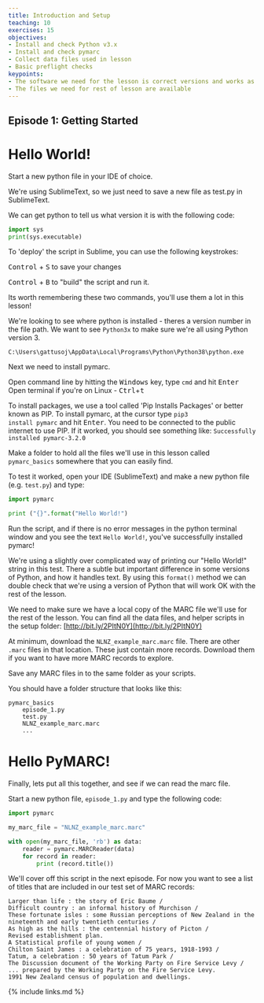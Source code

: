```yaml
---
title: Introduction and Setup
teaching: 10
exercises: 15
objectives:
- Install and check Python v3.x
- Install and check pymarc
- Collect data files used in lesson
- Basic preflight checks 
keypoints:
- The software we need for the lesson is correct versions and works as expected
- The files we need for rest of lesson are available
---
```


## Episode 1: Getting Started

# Hello World!

Start a new python file in your IDE of choice. 

We're using SublimeText, so we just need to save a new file as test.py in SublimeText. 

We can get python to tell us what version it is with the following code:

```python
import sys
print(sys.executable)
```

To 'deploy' the script in Sublime, you can use the following keystrokes:

<kbd>Control</kbd> + <kbd>S</kbd> to save your changes

<kbd>Control</kbd> + <kbd>B</kbd> to "build" the script and run it. 

Its worth remembering these two commands, you'll use them a lot in this lesson! 

We're looking to see where python is installed - theres a version number in the file path. 
We want to see <code>Python3x</code> to make sure we're all using Python version 3. 
 
<code>C:\Users\gattusoj\AppData\Local\Programs\Python\Python38\python.exe</code>

Next we need to install pymarc. 

Open command line by hitting the <kbd>Windows</kbd> key, type <code>cmd</code> and hit <kbd>Enter</kbd>  
Open terminal if you're on Linux - <kbd>Ctrl</kbd>+<kbd>t</kbd>

To install packages, we use a tool called 'Pip Installs Packages' or better known as PIP. To install pymarc, at the cursor type <code>pip3 install pymarc</code> and hit <kbd>Enter</kbd>. You need to be connected to the public internet to use PIP. 
If it worked, you should see something like:
<code>Successfully installed pymarc-3.2.0</code>

Make a folder to hold all the files we'll use in this lesson called <code>pymarc_basics</code> somewhere that you can easily find. 

To test it worked, open your IDE (SublimeText) and make a new python file (e.g. <code>test.py</code>) and type:

```python
import pymarc

print ("{}".format("Hello World!") 
```

Run the script, and if there is no error messages in the python terminal window and you see the text <code>Hello World!</code>, you've successfully installed pymarc! 

We're using a slightly over complicated way of printing our "Hello World!" string in this test. There a subtle but important difference in some versions of Python, and how it handles text. By using this <code>format()</code> method we can double check that we're using a version of Python that will work OK with the rest of the lesson.  

We need to make sure we have a local copy of the MARC file we'll use for the rest of the lesson. You can find all the data files, and helper scripts in the setup folder: [http://bit.ly/2PItN0Y](http://bit.ly/2PItN0Y)

At minimum, download the <code>NLNZ_example_marc.marc</code> file. There are other <code>.marc</code> files in that location. These just contain more records. Download them if you want to have more MARC records to explore. 

Save any MARC files in to the same folder as your scripts. 

You should have a folder structure that looks like this:

```
pymarc_basics
	episode_1.py
	test.py
	NLNZ_example_marc.marc
	...
```

# Hello PyMARC! 

Finally, lets put all this together, and see if we can read the marc file. 

Start a new python file, <code>episode_1.py</code> and type the following code:

```python
import pymarc

my_marc_file = "NLNZ_example_marc.marc"

with open(my_marc_file, 'rb') as data:
	reader = pymarc.MARCReader(data)
	for record in reader:
		print (record.title())
```


We'll cover off this script in the next episode. For now you want to see a list of titles that are included in our test set of MARC records:
```
Larger than life : the story of Eric Baume /
Difficult country : an informal history of Murchison /
These fortunate isles : some Russian perceptions of New Zealand in the nineteenth and early twentieth centuries /
As high as the hills : the centennial history of Picton /
Revised establishment plan.
A Statistical profile of young women /
Chilton Saint James : a celebration of 75 years, 1918-1993 /
Tatum, a celebration : 50 years of Tatum Park /
The Discussion document of the Working Party on Fire Service Levy / ... prepared by the Working Party on the Fire Service Levy.
1991 New Zealand census of population and dwellings.
```

{% include links.md %}